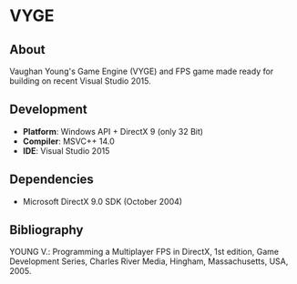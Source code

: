 # VYGE

## About
Vaughan Young's Game Engine (VYGE) and FPS game made ready for building on recent Visual Studio 2015.

## Development
* **Platform**: Windows API + DirectX 9 (only 32 Bit)
* **Compiler**: MSVC++ 14.0
* **IDE**: Visual Studio 2015

## Dependencies
* Microsoft DirectX 9.0 SDK (October 2004)

## Bibliography
YOUNG V.: Programming a Multiplayer FPS in DirectX, 1st edition, Game Development Series, Charles River Media, Hingham, Massachusetts, USA, 2005.
